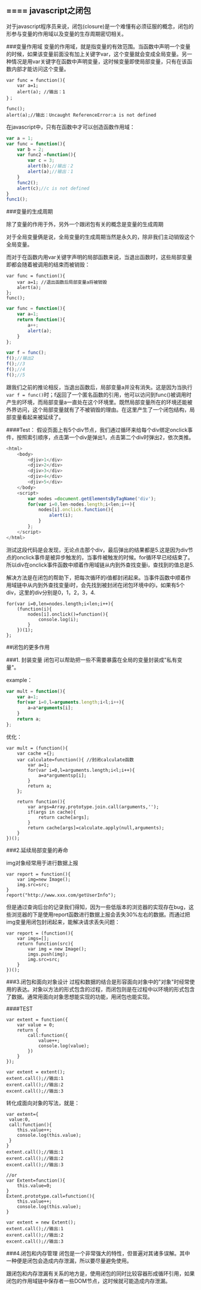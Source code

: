 ====
javascript之闭包
----

对于javascript程序员来说，闭包(closure)是一个难懂有必须征服的概念，闭包的形参与变量的作用域以及变量的生存周期密切相关。

###变量作用域
变量的作用域，就是指变量的有效范围。当函数中声明一个变量的时候，如果该变量前面没有加上关键字var，这个变量就会变成全局变量。另一种情况是用var关键字在函数中声明变量，这时候变量即使局部变量，只有在该函数内部才能访问这个变量。

```
var func = function(){
	var a=1;
    alert(a); //输出：1
}；

func();
alert(a);//输出：Uncaught ReferenceError:a is not defined
```

在javascript中，只有在函数中才可以创造函数作用域：

```javascript
var a = 1;
var func = function(){
	var b = 2;
    var func2 =function(){
    	var c = 3;
    	alert(b);//输出：2
        alert(a);//输出：1
    }
    func2();
    alert(c);//c is not defined
}
func1();
```

###变量的生成周期

除了变量的作用于外，另外一个跟闭包有关的概念是变量的生成周期

对于全局变量俩是说，全局变量的生成周期当然是永久的，除非我们主动销毁这个全局变量。

而对于在函数内用var关键字声明的局部函数来说，当退出函数时，这些局部变量即都会随着被调用的结束而被销毁：

```
var func = function(){
	var a=1; //退出函数后局部变量a将被销毁
    alert(a);
};
func();
```

```javascript
var func = function(){
	var a=1;
    return function(){
    	a++;
        alert(a);
    }
};

var f = func();
f();//输出2
f();//3
f();//4
f();//5
```

跟我们之前的推论相反，当退出函数后，局部变量a并没有消失。这是因为当执行`var f = func()`时；f返回了一个匿名函数的引用，他可以访问到func()被调用时产生的环境，而局部变量a一直处在这个环境里。既然局部变量所在的环境还能被外界访问，这个局部变量就有了不被销毁的理由。在这里产生了一个闭包结构，局部变量看起来被延续了。

####Test：
假设页面上有5个div节点，我们通过循环来给每个div绑定onclick事件，按照索引顺序，点击第一个div是弹出1，点击第二个div时弹出2，依次类推。
```javascript
<html>
	<body>
    	<djiv>1</div>
        <djiv>2</div>
        <djiv>3</div>
        <djiv>4</div>
        <djiv>5</div>
    </body>
    <script>
    	var nodes =document.getElementsByTagName('div');
        for(var i=0,len-nodes.length;i<len;i++){
        	nodes[i].onclick.function(){
            	alert(i);
            }
        };
    </script>
</html>
```

测试这段代码是会发现，无论点击那个div，最后弹出的结果都是5.这是因为div节点的onclick事件是被异步触发的，当事件被触发的时候。for循环早已经结束了。所以div在onclick事件函数中顺着作用域链从内到外查找变量i，查找到的值总是5.

解决方法是在闭包的帮助下，把每次循环的i值都封闭起来。当事件函数中顺着作用域链中从内到外查找变量i时，会先找到被封闭在闭包环境中的i，如果有5个div，这里的div分别是0，1，2，3，4.


```
for(var i=0,len=nodes.length;i<len;i++){
	(function(i){
        nodes[i].onclick()=function(){
            console.log(i);
        }
    })(1);
};
```

##闭包的更多作用

###1. 封装变量
闭包可以帮助把一些不需要暴露在全局的变量封装成"私有变量"。

example：
```javascript
var mult = function(){
	var a=1;
    for(var i=0,l=arguments.length;i<l;i++){
    	a=a*arguments[i];
    }
    return a;
};
```

优化：

```
var mult = (function(){
	var cache ={};
    var calculate=function(){ //封闭calculate函数
    	var a=1;
        for(var i=0,l=arguments.length;i<l;i++){
        	a=a*argumentsp[i];
        }
        return a;
    };
    
    return function(){
    	var args=Array.prototype.join.call(arguments,'');
        if(args in cache){
        	return cache[args];
        }
        return cache[args]=calculate.apply(null,arguments);
    }
})();
```

###2.延续局部变量的寿命

img对象经常用于进行数据上报

```
var report = function(){
	var img=new Image();
   	img.src=src;
}
report("http://www.xxx.com/getUserInfo");
```

但是通过查询后台的记录我们得知，因为一些低版本的浏览器的实现存在bug，这些浏览器的下是使用report函数进行数据上报会丢失30%左右的数据。而通过把img变量用闭包封闭起来，能解决请求丢失问题：
```
var report = (function(){
	var imgs=[];
    return function(src){
    	var img = new Image();
        imgs.push(img);
        img.src=src;
    }
})();
```


###3.闭包和面向对象设计
过程和数据的结合是形容面向对象中的"对象"时经常使用的表达。对象以方法的形式包含的过程，而闭包则是在过程中以环境的形式包含了数据。通常用面向对象思想能实现的功能，用闭包也能实现。

####TEST
```
var extent = function({
	var value = 0;
    return {
    	call:function({
        	value++;
            console.log(value);
        })
    }
});

var extent = extent();
extent.call();//输出:1
exrent.call();//输出:2
excent.call();//输出:3
```

转化成面向对象的写法，就是：
```
var extent={
 value:0,
 call:function(){
 	this.value++;
    console.log(this.value);
 }
}
extent.call();//输出:1
exrent.call();//输出:2
excent.call();//输出:3

//or
var Extent=function(){
	this.value=0;
}
Extent.prototype.call=function(){
	this.value++;
    console.log(this.value);
}

var extent = new Extent();
extent.call();//输出:1
exrent.call();//输出:2
excent.call();//输出:3
```

###4.闭包和内存管理
闭包是一个非常强大的特性，但普遍对其诸多误解。其中一种便是闭包会造成内存泄漏，所以要尽量避免使用。

跟闭包和内存泄漏有关系的地方是，使用闭包的同时比较容器形成循环引用，如果闭包的作用域链中保存者一些DOM节点，这时候就可能造成内存泄漏。
